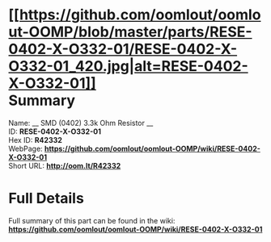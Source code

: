 
[[https://github.com/oomlout/oomlout-OOMP/blob/master/parts/RESE-0402-X-O332-01/RESE-0402-X-O332-01_420.jpg|alt=RESE-0402-X-O332-01]]     
Summary
=================
  
Name: __ SMD (0402) 3.3k Ohm Resistor __    
ID: __RESE-0402-X-O332-01__   
Hex ID: __R42332__   
WebPage: __https://github.com/oomlout/oomlout-OOMP/wiki/RESE-0402-X-O332-01__   
Short URL: __http://oom.lt/R42332__   

Full Details
==========================
Full summary of this part can be found in the wiki:   
__https://github.com/oomlout/oomlout-OOMP/wiki/RESE-0402-X-O332-01__    

